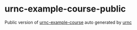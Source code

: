 # urnc-example-course-public
Public version of [urnc-example-course](https://github.com/spang-lab/urnc-example-course) auto generated by [urnc](https://github.com/spang-lab/urnc)

